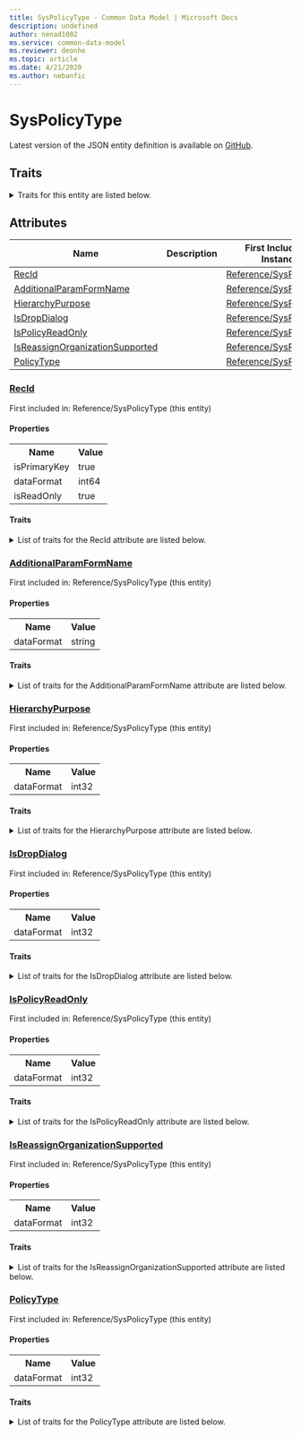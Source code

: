 ```yaml
---
title: SysPolicyType - Common Data Model | Microsoft Docs
description: undefined
author: nenad1002
ms.service: common-data-model
ms.reviewer: deonhe
ms.topic: article
ms.date: 4/21/2020
ms.author: nebanfic
---
```


# SysPolicyType

  
 Latest version of the JSON entity definition is available on <a href="https://github.com/Microsoft/CDM/tree/master/schemaDocuments/core/operationsCommon/Tables/System/Workflow/Reference/SysPolicyType.cdm.json" target="_blank">GitHub</a>.  

## Traits

<details>
<summary>Traits for this entity are listed below.  
</summary>

**is.identifiedBy**  
  names a specifc identity attribute to use with an entity  <table><tr><th>Parameter</th><th>Value</th><th>Data type</th><th>Explanation</th></tr><tr><td>attribute</td><td>[SysPolicyType/(resolvedAttributes)/RecId](#RecId)</td><td>attribute</td><td></td></tr></table>

**is.CDM.entityVersion**  
  <table><tr><th>Parameter</th><th>Value</th><th>Data type</th><th>Explanation</th></tr><tr><td>versionNumber</td><td>"1.0.0"</td><td>string</td><td>semantic version number of the entity</td></tr></table>

**is.application.releaseVersion**  
  <table><tr><th>Parameter</th><th>Value</th><th>Data type</th><th>Explanation</th></tr><tr><td>releaseVersion</td><td>"10.0.13.0"</td><td>string</td><td>semantic version number of the application introducing this entity</td></tr></table>

</details>

## Attributes

|Name|Description|First Included in Instance|
|---|---|---|
|[RecId](#RecId)||<a href="SysPolicyType.md" target="_blank">Reference/SysPolicyType</a>|
|[AdditionalParamFormName](#AdditionalParamFormName)||<a href="SysPolicyType.md" target="_blank">Reference/SysPolicyType</a>|
|[HierarchyPurpose](#HierarchyPurpose)||<a href="SysPolicyType.md" target="_blank">Reference/SysPolicyType</a>|
|[IsDropDialog](#IsDropDialog)||<a href="SysPolicyType.md" target="_blank">Reference/SysPolicyType</a>|
|[IsPolicyReadOnly](#IsPolicyReadOnly)||<a href="SysPolicyType.md" target="_blank">Reference/SysPolicyType</a>|
|[IsReassignOrganizationSupported](#IsReassignOrganizationSupported)||<a href="SysPolicyType.md" target="_blank">Reference/SysPolicyType</a>|
|[PolicyType](#PolicyType)||<a href="SysPolicyType.md" target="_blank">Reference/SysPolicyType</a>|

### <a href=#RecId name="RecId">RecId</a>

First included in: Reference/SysPolicyType (this entity)  

#### Properties

<table><tr><th>Name</th><th>Value</th></tr><tr><td>isPrimaryKey</td><td>true</td></tr><tr><td>dataFormat</td><td>int64</td></tr><tr><td>isReadOnly</td><td>true</td></tr></table>

#### Traits

<details>
<summary>List of traits for the RecId attribute are listed below.</summary>

**is.dataFormat.integer**  
**is.dataFormat.big**  
**is.identifiedBy**  
names a specifc identity attribute to use with an entity  <table><tr><th>Parameter</th><th>Value</th><th>Data type</th><th>Explanation</th></tr><tr><td>attribute</td><td>[SysPolicyType/(resolvedAttributes)/RecId](#RecId)</td><td>attribute</td><td></td></tr></table>

**is.readOnly**  
**is.dataFormat.integer**  
**is.dataFormat.big**  
</details>

### <a href=#AdditionalParamFormName name="AdditionalParamFormName">AdditionalParamFormName</a>

First included in: Reference/SysPolicyType (this entity)  

#### Properties

<table><tr><th>Name</th><th>Value</th></tr><tr><td>dataFormat</td><td>string</td></tr></table>

#### Traits

<details>
<summary>List of traits for the AdditionalParamFormName attribute are listed below.</summary>

**is.dataFormat.character**  
**is.dataFormat.big**  
**is.dataFormat.array**  
**is.dataFormat.character**  
**is.dataFormat.array**  
</details>

### <a href=#HierarchyPurpose name="HierarchyPurpose">HierarchyPurpose</a>

First included in: Reference/SysPolicyType (this entity)  

#### Properties

<table><tr><th>Name</th><th>Value</th></tr><tr><td>dataFormat</td><td>int32</td></tr></table>

#### Traits

<details>
<summary>List of traits for the HierarchyPurpose attribute are listed below.</summary>

**is.dataFormat.integer**  
**is.dataFormat.integer**  
</details>

### <a href=#IsDropDialog name="IsDropDialog">IsDropDialog</a>

First included in: Reference/SysPolicyType (this entity)  

#### Properties

<table><tr><th>Name</th><th>Value</th></tr><tr><td>dataFormat</td><td>int32</td></tr></table>

#### Traits

<details>
<summary>List of traits for the IsDropDialog attribute are listed below.</summary>

**is.dataFormat.integer**  
**is.dataFormat.integer**  
</details>

### <a href=#IsPolicyReadOnly name="IsPolicyReadOnly">IsPolicyReadOnly</a>

First included in: Reference/SysPolicyType (this entity)  

#### Properties

<table><tr><th>Name</th><th>Value</th></tr><tr><td>dataFormat</td><td>int32</td></tr></table>

#### Traits

<details>
<summary>List of traits for the IsPolicyReadOnly attribute are listed below.</summary>

**is.dataFormat.integer**  
**is.dataFormat.integer**  
</details>

### <a href=#IsReassignOrganizationSupported name="IsReassignOrganizationSupported">IsReassignOrganizationSupported</a>

First included in: Reference/SysPolicyType (this entity)  

#### Properties

<table><tr><th>Name</th><th>Value</th></tr><tr><td>dataFormat</td><td>int32</td></tr></table>

#### Traits

<details>
<summary>List of traits for the IsReassignOrganizationSupported attribute are listed below.</summary>

**is.dataFormat.integer**  
**is.dataFormat.integer**  
</details>

### <a href=#PolicyType name="PolicyType">PolicyType</a>

First included in: Reference/SysPolicyType (this entity)  

#### Properties

<table><tr><th>Name</th><th>Value</th></tr><tr><td>dataFormat</td><td>int32</td></tr></table>

#### Traits

<details>
<summary>List of traits for the PolicyType attribute are listed below.</summary>

**is.dataFormat.integer**  
**is.dataFormat.integer**  
</details>
